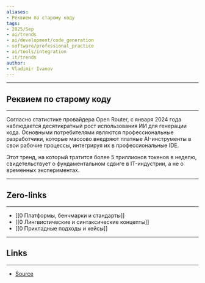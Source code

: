 ```yaml
---
aliases: 
- Реквием по старому коду 
tags:
- 2025/Sep
- ai/trends
- ai/development/code_generation
- software/professional_practice
- ai/tools/integration
- it/trends
author:
- Vladimir Ivanov
---
```

-----
##  Реквием по старому коду
-----
Согласно статистике провайдера Open Router, с января 2024 года наблюдается десятикратный рост использования ИИ для генерации кода. Основными потребителями являются профессиональные разработчики, которые массово внедряют платные AI-инструменты в свои рабочие процессы, интегрируя их в профессиональные IDE. 

Этот тренд, на который тратится более 5 триллионов токенов в неделю, свидетельствует о фундаментальном сдвиге в IT-индустрии, а не о временных экспериментах.

---
## Zero-links
---
- [[0 Платформы, бенчмарки и стандарты]]
- [[0 Лингвистические и синтаксические концепты]]
- [[0 Прикладные подходы и кейсы]]

---
## Links
---
- [Source](https://t.me/turboproject/2153)